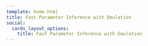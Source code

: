 ```yaml
---
template: home.html
title: Fast Parameter Inference with Emulation
social:
  cards_layout_options:
    title: Fast Parameter Inference with Emulation
---
```



<!--
The main page.
-->
